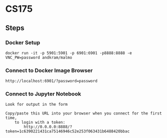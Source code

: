 # CS175

## Steps

### Docker Setup
```
docker run -it -p 5901:5901 -p 6901:6901 -p8888:8888 -e VNC_PW=password andkram/malmo
```

### Connect to Docker Image Browser
```
http://localhost:6901/?password=password
```

### Connect to Jupyter Notebook
```
Look for output in the form

Copy/paste this URL into your browser when you connect for the first time,
    to login with a token:
        http://0.0.0.0:8888/?token=1c6390221431ca75146946c52e253f063431b6488420bbac
```